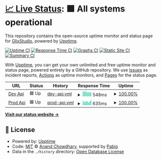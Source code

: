 # [📈 Live Status](https://status.glix.studio): <!--live status--> **🟩 All systems operational**

This repository contains the open-source uptime monitor and status page for [GlixStudio](https://status.glix.studio), powered by [Upptime](https://github.com/upptime/upptime).

[![Uptime CI](https://github.com/GlixStudio/glix-api-status/workflows/Uptime%20CI/badge.svg)](https://github.com/GlixStudio/glix-api-status/actions?query=workflow%3A%22Uptime+CI%22)
[![Response Time CI](https://github.com/GlixStudio/glix-api-status/workflows/Response%20Time%20CI/badge.svg)](https://github.com/GlixStudio/glix-api-status/actions?query=workflow%3A%22Response+Time+CI%22)
[![Graphs CI](https://github.com/GlixStudio/glix-api-status/workflows/Graphs%20CI/badge.svg)](https://github.com/GlixStudio/glix-api-status/actions?query=workflow%3A%22Graphs+CI%22)
[![Static Site CI](https://github.com/GlixStudio/glix-api-status/workflows/Static%20Site%20CI/badge.svg)](https://github.com/GlixStudio/glix-api-status/actions?query=workflow%3A%22Static+Site+CI%22)
[![Summary CI](https://github.com/GlixStudio/glix-api-status/workflows/Summary%20CI/badge.svg)](https://github.com/GlixStudio/glix-api-status/actions?query=workflow%3A%22Summary+CI%22)

With [Upptime](https://upptime.js.org), you can get your own unlimited and free uptime monitor and status page, powered entirely by a GitHub repository. We use [Issues](https://github.com/GlixStudio/glix-api-status/issues) as incident reports, [Actions](https://github.com/GlixStudio/glix-api-status/actions) as uptime monitors, and [Pages](https://status.glix.studio) for the status page.

<!--start: status pages-->
<!-- This summary is generated by Upptime (https://github.com/upptime/upptime) -->
<!-- Do not edit this manually, your changes will be overwritten -->
<!-- prettier-ignore -->
| URL | Status | History | Response Time | Uptime |
| --- | ------ | ------- | ------------- | ------ |
| <img alt="" src="https://icons.duckduckgo.com/ip3/dev.glix.studio.ico" height="13"> [Dev Api](https://dev.glix.studio) | 🟩 Up | [dev-api.yml](https://github.com/GlixStudio/glix-api-status/commits/HEAD/history/dev-api.yml) | <details><summary><img alt="Response time graph" src="./graphs/dev-api/response-time-week.png" height="20"> 548ms</summary><br><a href="https://status.glix.studio/history/dev-api"><img alt="Response time 573" src="https://img.shields.io/endpoint?url=https%3A%2F%2Fraw.githubusercontent.com%2FGlixStudio%2Fglix-api-status%2FHEAD%2Fapi%2Fdev-api%2Fresponse-time.json"></a><br><a href="https://status.glix.studio/history/dev-api"><img alt="24-hour response time 537" src="https://img.shields.io/endpoint?url=https%3A%2F%2Fraw.githubusercontent.com%2FGlixStudio%2Fglix-api-status%2FHEAD%2Fapi%2Fdev-api%2Fresponse-time-day.json"></a><br><a href="https://status.glix.studio/history/dev-api"><img alt="7-day response time 548" src="https://img.shields.io/endpoint?url=https%3A%2F%2Fraw.githubusercontent.com%2FGlixStudio%2Fglix-api-status%2FHEAD%2Fapi%2Fdev-api%2Fresponse-time-week.json"></a><br><a href="https://status.glix.studio/history/dev-api"><img alt="30-day response time 573" src="https://img.shields.io/endpoint?url=https%3A%2F%2Fraw.githubusercontent.com%2FGlixStudio%2Fglix-api-status%2FHEAD%2Fapi%2Fdev-api%2Fresponse-time-month.json"></a><br><a href="https://status.glix.studio/history/dev-api"><img alt="1-year response time 573" src="https://img.shields.io/endpoint?url=https%3A%2F%2Fraw.githubusercontent.com%2FGlixStudio%2Fglix-api-status%2FHEAD%2Fapi%2Fdev-api%2Fresponse-time-year.json"></a></details> | <details><summary><a href="https://status.glix.studio/history/dev-api">100.00%</a></summary><a href="https://status.glix.studio/history/dev-api"><img alt="All-time uptime 100.00%" src="https://img.shields.io/endpoint?url=https%3A%2F%2Fraw.githubusercontent.com%2FGlixStudio%2Fglix-api-status%2FHEAD%2Fapi%2Fdev-api%2Fuptime.json"></a><br><a href="https://status.glix.studio/history/dev-api"><img alt="24-hour uptime 100.00%" src="https://img.shields.io/endpoint?url=https%3A%2F%2Fraw.githubusercontent.com%2FGlixStudio%2Fglix-api-status%2FHEAD%2Fapi%2Fdev-api%2Fuptime-day.json"></a><br><a href="https://status.glix.studio/history/dev-api"><img alt="7-day uptime 100.00%" src="https://img.shields.io/endpoint?url=https%3A%2F%2Fraw.githubusercontent.com%2FGlixStudio%2Fglix-api-status%2FHEAD%2Fapi%2Fdev-api%2Fuptime-week.json"></a><br><a href="https://status.glix.studio/history/dev-api"><img alt="30-day uptime 100.00%" src="https://img.shields.io/endpoint?url=https%3A%2F%2Fraw.githubusercontent.com%2FGlixStudio%2Fglix-api-status%2FHEAD%2Fapi%2Fdev-api%2Fuptime-month.json"></a><br><a href="https://status.glix.studio/history/dev-api"><img alt="1-year uptime 100.00%" src="https://img.shields.io/endpoint?url=https%3A%2F%2Fraw.githubusercontent.com%2FGlixStudio%2Fglix-api-status%2FHEAD%2Fapi%2Fdev-api%2Fuptime-year.json"></a></details>
| <img alt="" src="https://icons.duckduckgo.com/ip3/prod.api.glix.studio.ico" height="13"> [Prod Api](https://prod.api.glix.studio) | 🟩 Up | [prod-api.yml](https://github.com/GlixStudio/glix-api-status/commits/HEAD/history/prod-api.yml) | <details><summary><img alt="Response time graph" src="./graphs/prod-api/response-time-week.png" height="20"> 635ms</summary><br><a href="https://status.glix.studio/history/prod-api"><img alt="Response time 621" src="https://img.shields.io/endpoint?url=https%3A%2F%2Fraw.githubusercontent.com%2FGlixStudio%2Fglix-api-status%2FHEAD%2Fapi%2Fprod-api%2Fresponse-time.json"></a><br><a href="https://status.glix.studio/history/prod-api"><img alt="24-hour response time 724" src="https://img.shields.io/endpoint?url=https%3A%2F%2Fraw.githubusercontent.com%2FGlixStudio%2Fglix-api-status%2FHEAD%2Fapi%2Fprod-api%2Fresponse-time-day.json"></a><br><a href="https://status.glix.studio/history/prod-api"><img alt="7-day response time 635" src="https://img.shields.io/endpoint?url=https%3A%2F%2Fraw.githubusercontent.com%2FGlixStudio%2Fglix-api-status%2FHEAD%2Fapi%2Fprod-api%2Fresponse-time-week.json"></a><br><a href="https://status.glix.studio/history/prod-api"><img alt="30-day response time 621" src="https://img.shields.io/endpoint?url=https%3A%2F%2Fraw.githubusercontent.com%2FGlixStudio%2Fglix-api-status%2FHEAD%2Fapi%2Fprod-api%2Fresponse-time-month.json"></a><br><a href="https://status.glix.studio/history/prod-api"><img alt="1-year response time 621" src="https://img.shields.io/endpoint?url=https%3A%2F%2Fraw.githubusercontent.com%2FGlixStudio%2Fglix-api-status%2FHEAD%2Fapi%2Fprod-api%2Fresponse-time-year.json"></a></details> | <details><summary><a href="https://status.glix.studio/history/prod-api">100.00%</a></summary><a href="https://status.glix.studio/history/prod-api"><img alt="All-time uptime 100.00%" src="https://img.shields.io/endpoint?url=https%3A%2F%2Fraw.githubusercontent.com%2FGlixStudio%2Fglix-api-status%2FHEAD%2Fapi%2Fprod-api%2Fuptime.json"></a><br><a href="https://status.glix.studio/history/prod-api"><img alt="24-hour uptime 100.00%" src="https://img.shields.io/endpoint?url=https%3A%2F%2Fraw.githubusercontent.com%2FGlixStudio%2Fglix-api-status%2FHEAD%2Fapi%2Fprod-api%2Fuptime-day.json"></a><br><a href="https://status.glix.studio/history/prod-api"><img alt="7-day uptime 100.00%" src="https://img.shields.io/endpoint?url=https%3A%2F%2Fraw.githubusercontent.com%2FGlixStudio%2Fglix-api-status%2FHEAD%2Fapi%2Fprod-api%2Fuptime-week.json"></a><br><a href="https://status.glix.studio/history/prod-api"><img alt="30-day uptime 100.00%" src="https://img.shields.io/endpoint?url=https%3A%2F%2Fraw.githubusercontent.com%2FGlixStudio%2Fglix-api-status%2FHEAD%2Fapi%2Fprod-api%2Fuptime-month.json"></a><br><a href="https://status.glix.studio/history/prod-api"><img alt="1-year uptime 100.00%" src="https://img.shields.io/endpoint?url=https%3A%2F%2Fraw.githubusercontent.com%2FGlixStudio%2Fglix-api-status%2FHEAD%2Fapi%2Fprod-api%2Fuptime-year.json"></a></details>

<!--end: status pages-->

[**Visit our status website →**](https://status.glix.studio)

## 📄 License

- Powered by: [Upptime](https://github.com/upptime/upptime)
- Code: [MIT](./LICENSE) © [Anand Chowdhary](https://anandchowdhary.com), supported by [Pabio](https://pabio.com)
- Data in the `./history` directory: [Open Database License](https://opendatacommons.org/licenses/odbl/1-0/)
